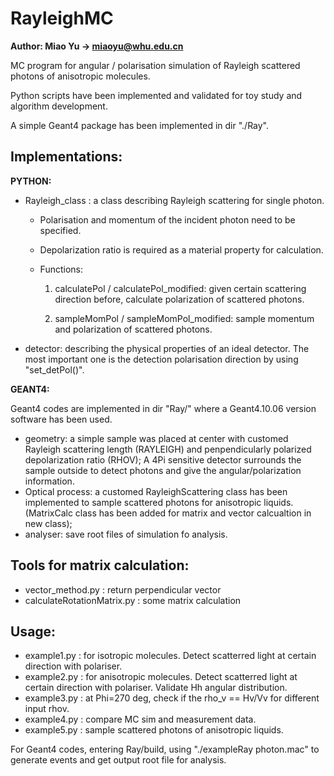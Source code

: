 # RayleighMC

**Author: Miao Yu -> miaoyu@whu.edu.cn**

MC program for angular / polarisation simulation of Rayleigh scattered photons of anisotropic molecules.

Python scripts have been implemented and validated for toy study and algorithm development.

A simple Geant4 package has been implemented in dir "./Ray".

## Implementations:
**PYTHON:**
  - Rayleigh_class : a class describing Rayleigh scattering for single photon. 
                     
    - Polarisation and momentum of the incident photon need to be specified. 
                     
    - Depolarization ratio is required as a material property for calculation.
                   
    - Functions: 

      1) calculatePol / calculatePol_modified: given certain scattering direction before, calculate polarization of scattered photons.
      
      2) sampleMomPol / sampleMomPol_modified: sample momentum and polarization of scattered photons.

  - detector: describing the physical properties of an ideal detector. The most important one is the detection polarisation direction by using "set_detPol()".


**GEANT4:**
  
  Geant4 codes are implemented in dir "Ray/" where a Geant4.10.06 version software has been used.
  
  - geometry: a simple sample was placed at center with customed Rayleigh scattering length (RAYLEIGH) and penpendicularly polarized depolarization ratio (RHOV); A 4Pi sensitive detector surrounds the sample outside to detect photons and give the angular/polarization information.
  - Optical process: a customed RayleighScattering class has been implemented to sample scattered photons for anisotropic liquids. (MatrixCalc class has been added for matrix and vector calcualtion in new class);
  - analyser: save root files of simulation fo analysis.


## Tools for matrix calculation:
- vector_method.py : return perpendicular vector
- calculateRotationMatrix.py : some matrix calculation

## Usage:
- example1.py : for isotropic molecules. Detect scatterred light at certain direction with polariser.
- example2.py : for anisotropic molecules. Detect scatterred light at certain direction with polariser. Validate Hh angular distribution.
- example3.py : at Phi=270 deg, check if the rho_v == Hv/Vv for different input rhov.
- example4.py : compare MC sim and measurement data.
- example5.py : sample scattered photons of anisotropic liquids.

For Geant4 codes, entering Ray/build, using "./exampleRay photon.mac" to generate events and get output root file for analysis.
